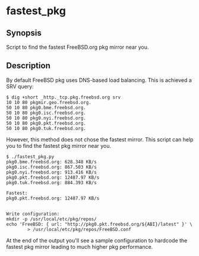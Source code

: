 # fastest_pkg

## Synopsis

Script to find the fastest FreeBSD.org pkg mirror near you.

## Description

By default FreeBSD pkg uses DNS-based load balancing. This is achieved a SRV query:

```console
$ dig +short _http._tcp.pkg.freebsd.org srv
10 10 80 pkgmir.geo.freebsd.org.
50 10 80 pkg0.bme.freebsd.org.
50 10 80 pkg0.isc.freebsd.org.
50 10 80 pkg0.nyi.freebsd.org.
50 10 80 pkg0.pkt.freebsd.org.
50 10 80 pkg0.tuk.freebsd.org.
```

However, this method does not chose the fastest mirror. This script can help you to find the fastest pkg mirror near you.

```console
$ ./fastest_pkg.py 
pkg0.bme.freebsd.org: 628.348 KB/s
pkg0.isc.freebsd.org: 867.503 KB/s
pkg0.nyi.freebsd.org: 913.416 KB/s
pkg0.pkt.freebsd.org: 12487.97 KB/s
pkg0.tuk.freebsd.org: 884.393 KB/s

Fastest:
pkg0.pkt.freebsd.org: 12487.97 KB/s


Write configuration:
mkdir -p /usr/local/etc/pkg/repos/
echo 'FreeBSD: { url: "http://pkg0.pkt.freebsd.org/${ABI}/latest" }' \
        > /usr/local/etc/pkg/repos/FreeBSD.conf

```

At the end of the output you'll see a sample configuration to hardcode the fastest pkg mirror leading to much higher pkg performance.
